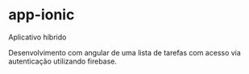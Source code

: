 # app-ionic
Aplicativo híbrido

Desenvolvimento com angular de uma lista de tarefas com acesso via autenticação utilizando firebase.
